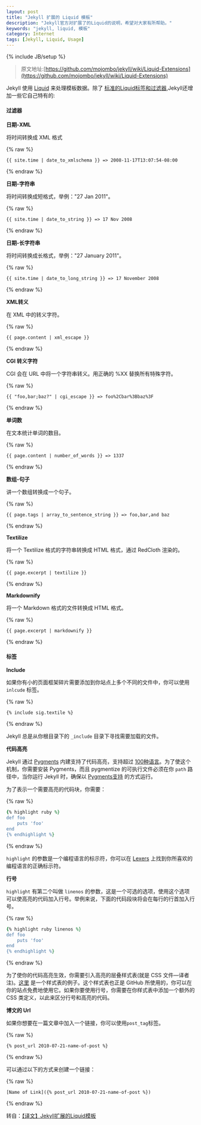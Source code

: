 ```yaml
---
layout: post
title: "Jekyll 扩展的 Liquid 模板"
description: "Jekyll官方对扩展了的Liquid的说明，希望对大家有所帮助。"
keywords: "jekyll, liquid, 模板"
category: Internet
tags: [Jekyll, Liquid, Usage]
---
```

{% include JB/setup %}

> 原文地址:[https://github.com/mojombo/jekyll/wiki/Liquid-Extensions](https://github.com/mojombo/jekyll/wiki/Liquid-Extensions)

Jekyll 使用 [Liquid](http://liquidmarkup.org/) 来处理模板数据。除了 [标准的Liquid标签和过滤器](https://github.com/shopify/liquid/wiki/liquid-for-designers),Jekyll还增加一些它自己特有的:

#### 过滤器

**日期-XML**

将时间转换成 XML 格式

{% raw %}
```
{{ site.time | date_to_xmlschema }} => 2008-11-17T13:07:54-08:00
```
{% endraw %}

<!-- more -->
**日期-字符串**

将时间转换成短格式，举例："27 Jan 2011"。

{% raw %}
```
{{ site.time | date_to_string }} => 17 Nov 2008
```
{% endraw %}

**日期-长字符串**

将时间转换成长格式，举例："27 January 2011"。

{% raw %}
```
{{ site.time | date_to_long_string }} => 17 November 2008
```
{% endraw %}

**XML转义**

在 XML 中的转义字符。

{% raw %}
```
{{ page.content | xml_escape }}
```
{% endraw %}

**CGI 转义字符**

CGI 会在 URL 中将一个字符串转义。用正确的 %XX 替换所有特殊字符。

{% raw %}
```
{{ "foo,bar;baz?" | cgi_escape }} => foo%2Cbar%3Bbaz%3F
```
{% endraw %}

**单词数**

在文本统计单词的数目。

{% raw %}
```
{{ page.content | number_of_words }} => 1337
```
{% endraw %}

**数组-句子**

讲一个数组转换成一个句子。

{% raw %}
```
{{ page.tags | array_to_sentence_string }} => foo,bar,and baz
```
{% endraw %}

**Textilize**

将一个 Textilize 格式的字符串转换成 HTML 格式，通过 RedCloth 渲染的。

{% raw %}
```
{{ page.excerpt | textilize }}
```
{% endraw %}

**Markdownify**

将一个 Markdown 格式的文件转换成 HTML 格式。

{% raw %}
```
{{ page.excerpt | markdownify }}
```
{% endraw %}

#### 标签

**Include**

如果你有小的页面框架碎片需要添加到你站点上多个不同的文件中，你可以使用 `inlcude` 标签。

{% raw %}
```
{% include sig.textile %}
```
{% endraw %}

Jekyll 总是从你根目录下的 `_include` 目录下寻找需要加载的文件。

**代码高亮**

Jekyll 通过 [Pygments](http://pygments.org/) 内建支持了代码高亮，支持超过 [100种语言](http://pygments.org/languages/)。为了使这个机制，你需要安装 Pygments，而且 pygmentize 的可执行文件必须在你 `path` 路径中，当你运行 Jekyll 时，确保以 [Pygments支持](http://flyaway1217.github.com/%E7%BF%BB%E8%AF%91/2012/11/28/Jekyll-Wiki-Configuration.html) 的方式运行。

为了表示一个需要高亮的代码块，你需要：

{% raw %}
```ruby
{% highlight ruby %}
def foo
	puts 'foo'
end
{% endhighlight %}
```
{% endraw %}

`highlight` 的参数是一个编程语言的标示符，你可以在 [Lexers](http://pygments.org/docs/lexers/) 上找到你所喜欢的编程语言的正确标示符。

**行号**

`highlight` 有第二个叫做 `linenos` 的参数，这是一个可选的选项，使用这个选项可以使高亮的代码加入行号。举例来说，下面的代码段块将会在每行的行首加入行号。

{% raw %}
```ruby
{% highlight ruby linenos %}
def foo
	puts 'foo'
end
{% endhighlight %}
```
{% endraw %}

为了使你的代码高亮生效，你需要引入高亮的层叠样式表(就是 CSS 文件—译者注)。[这里](http://github.com/mojombo/tpw/tree/master/css/syntax.css) 是一个样式表的例子。这个样式表也正是 GitHub 所使用的，你可以在你的站点免费地使用它。如果你要使用行号，你需要在你样式表中添加一个额外的 CSS 类定义，以此来区分行号和高亮的代码。

**博文的 Url**

如果你想要在一篇文章中加入一个链接，你可以使用`post_tag`标签。

{% raw %}
```
{% post_url 2010-07-21-name-of-post %}
```
{% endraw %}

可以通过以下的方式来创建一个链接：

{% raw %}
```
[Name of Link]({% post_url 2010-07-21-name-of-post %})
```
{% endraw %}

转自：[【译文】Jekyll扩展的Liquid模板](http://zhouyichu.com/%E7%BF%BB%E8%AF%91/2012/12/05/Jekyll-Liquid-Extensions.html)
